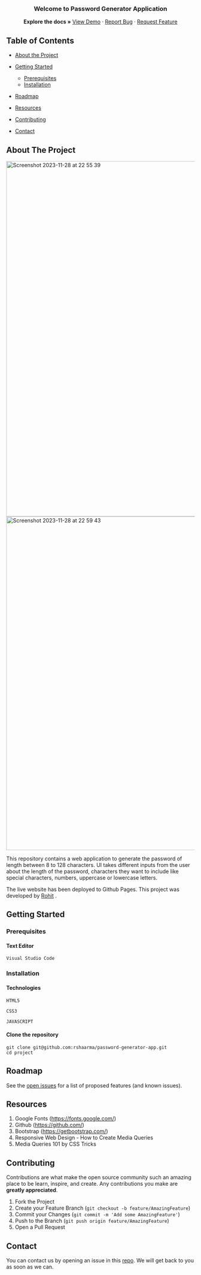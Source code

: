 <br />

  <h3 align="center">Welcome to Password Generator Application</h3>

  <p align="center">
    <strong>Explore the docs »</strong>
    <a href="https://rshaarma.github.io/password-generator-app//">View Demo</a>
    ·
    <a href="https://github.com/rshaarma/password-generator-app/issues">Report Bug</a>
    ·
    <a href="https://github.com/rshaarma/password-generator-app/issues">Request Feature</a>
  </p>
</p>

<!-- TABLE OF CONTENTS -->

## Table of Contents

- [About the Project](#about-the-project)

- [Getting Started](#getting-started)

  - [Prerequisites](#prerequisites)
  - [Installation](#installation)

- [Roadmap](#roadmap)
- [Resources](#resources)
- [Contributing](#contributing)
- [Contact](#contact)

## About The Project

<img width="949" alt="Screenshot 2023-11-28 at 22 55 39" src="https://github.com/rshaarma/password-generator-app/assets/64362564/a35230a7-6e33-452d-abc1-e0fc6b9480f5">
<img width="891" alt="Screenshot 2023-11-28 at 22 59 43" src="https://github.com/rshaarma/password-generator-app/assets/64362564/21d2a2dc-ada1-4212-b37e-8acb7ea1ddb4">

This repository contains a web application to generate the password of length between 8 to 128 characters. UI takes different inputs from the user about the length of the password, characters they want to include like special characters, numbers, uppercase or lowercase letters.

The live website has been deployed to
Github Pages. This project was developed by [Rohit](https://github.com/rshaarma) .

## Getting Started

### Prerequisites

#### Text Editor

```shell
Visual Studio Code
```

### Installation

#### Technologies

```shell
HTML5
```

```shell
CSS3
```

```shell
JAVASCRIPT
```

#### Clone the repository

```shell
git clone git@github.com:rshaarma/password-generator-app.git
cd project
```

<!-- ROADMAP -->

## Roadmap

See the [open issues](https://github.com/rshaarma/password-generator-app/issues) for a list of proposed features (and known issues).

## Resources

1. Google Fonts (https://fonts.google.com/)
2. Github (https://github.com/)
3. Bootstrap (https://getbootstrap.com/)
4. Responsive Web Design - How to Create Media Queries
5. Media Queries 101 by CSS Tricks
<!-- CONTRIBUTING -->

## Contributing

Contributions are what make the open source community such an amazing place to be learn, inspire, and create. Any contributions you make are **greatly appreciated**.

1. Fork the Project
2. Create your Feature Branch (`git checkout -b feature/AmazingFeature`)
3. Commit your Changes (`git commit -m 'Add some AmazingFeature'`)
4. Push to the Branch (`git push origin feature/AmazingFeature`)
5. Open a Pull Request

## Contact

You can contact us by opening an issue in this [repo](https://github.com/rshaarma/password-generator-app/issues). We will get back to you as soon as we can.
